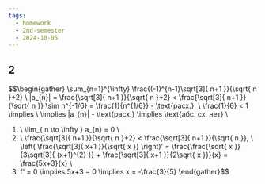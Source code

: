 ```yaml
---
tags:
  - homework
  - 2nd-semester
  - 2024-10-05
---
```


## 2

$$\begin{gather}
\sum_{n=1}^{\infty} \frac{(-1)^{n-1}\sqrt[3]{ n+1 }}{\sqrt{ n }+2} \\
|a_{n}| = \frac{\sqrt[3]{ n+1 }}{\sqrt{ n }+2} < \frac{\sqrt[3]{ n+1 }}{\sqrt{ n }} \sim n^{-1/6} = \frac{1}{n^{1/6}} - \text{расх.}, \ \frac{1}{6} < 1 \implies \\
\implies |a_{n}| - \text{расх.} \implies \text{абс. сх. нет} \\
1) \ \lim_{ n \to \infty } a_{n} = 0 \\
2) \ \frac{\sqrt[3]{ n+1 }}{\sqrt{ n }+2} < \frac{\sqrt[3]{ n+1 }}{\sqrt{ n }}, \ \left( \frac{\sqrt[3]{ x+1 }}{\sqrt{ x }} \right)' = \frac{\frac{\sqrt{ x }}{3\sqrt[3]{ (x+1)^{2} }} + \frac{\sqrt[3]{ x+1 }}{2\sqrt{ x }}}{x} = \frac{5x+3}{x} \\
3) f' = 0 \implies 5x+3 = 0 \implies x = -\frac{3}{5}
\end{gather}$$